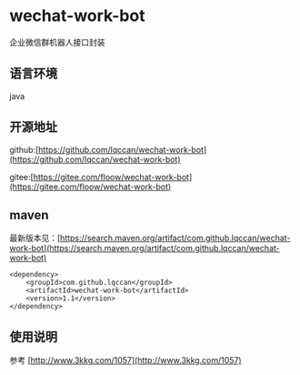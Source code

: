 # wechat-work-bot
企业微信群机器人接口封装

## 语言环境
java

## 开源地址
github:[https://github.com/lqccan/wechat-work-bot](https://github.com/lqccan/wechat-work-bot)

gitee:[https://gitee.com/floow/wechat-work-bot](https://gitee.com/floow/wechat-work-bot)

## maven
最新版本见：[https://search.maven.org/artifact/com.github.lqccan/wechat-work-bot](https://search.maven.org/artifact/com.github.lqccan/wechat-work-bot)
```
<dependency>
    <groupId>com.github.lqccan</groupId>
    <artifactId>wechat-work-bot</artifactId>
    <version>1.1</version>
</dependency>
```

## 使用说明
参考 [http://www.3kkg.com/1057](http://www.3kkg.com/1057)
